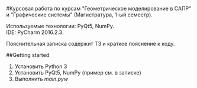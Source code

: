#Курсовая работа по курсам "Геометрическое моделирование в САПР" и "Графические системы" (Магистратура, 1-ый семестр).

Используемые технологии: PyQt5, NumPy.  
IDE: PyCharm 2016.2.3.

Пояснительная записка содержит ТЗ и краткое пояснение к коду.  

##Getting started
1. Установить Python 3
2. Установить PyQt5, NumPy (пример см. в записке)
3. Выполнить *main.pyw*
